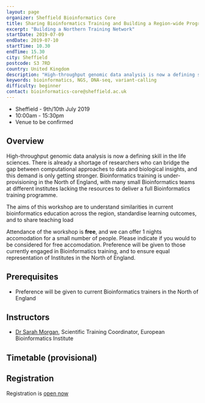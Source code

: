 ```yaml
---
layout: page
organizer: Sheffield Bioinformatics Core
title: Sharing Bioinformatics Training and Building a Region-wide Programme
excerpt: "Building a Northern Training Network"
startDate: 2019-07-09
endDate: 2019-07-10
startTime: 10.30
endTime: 15.30
city: Sheffield
postcode: S3 7RD
country: United Kingdom
description: "High-throughput genomic data analysis is now a defining skill in the life sciences. There is already a shortage of researchers who can bridge the gap between computational approaches to data and biological insights, and this demand is only getting stronger. Bioinformatics training is under-provisioning in the North of England, with many small Bioinformatics teams at different institutes lacking the resources to deliver a full Bioinformatics training programme."
keywords: bioinformatics, NGS, DNA-seq, variant-calling
difficulty: beginner
contact: bioinformatics-core@sheffield.ac.uk
---
```


- Sheffield - 9th/10th July 2019
- 10:00am - 15:30pm
- Venue to be confirmed



## Overview

High-throughput genomic data analysis is now a defining skill in the life sciences. There is already a shortage of researchers who can bridge the gap between computational approaches to data and biological insights, and this demand is only getting stronger. Bioinformatics training is under-provisioning in the North of England, with many small Bioinformatics teams at different institutes lacking the resources to deliver a full Bioinformatics training programme.

The aims of this workshop are to understand similarities in current bioinformatics education across the region, standardise learning outcomes, and to share teaching load

Attendance of the workshop is **free**, and we can offer 1 nights accomodation for a small number of people. Please indicate if you would to be considered for free accomodation. Preference will be given to those currently engaged in Bioinformatics training, and to ensure equal representation of Institutes in the North of England.

## Prerequisites

- Preference will be given to current Bioinformatics trainers in the North of England

## Instructors

- [Dr Sarah Morgan](https://www.ebi.ac.uk/about/people/sarah-morgan), Scientific Training Coordinator, European Bioinformatics Institute

## Timetable (provisional)


## Registration 

Registration is [open now](https://onlineshop.shef.ac.uk/conferences-and-events/faculty-of-medicine-dentistry-and-health/neuroscience/introduction-to-genomic-variant-interpretation)
